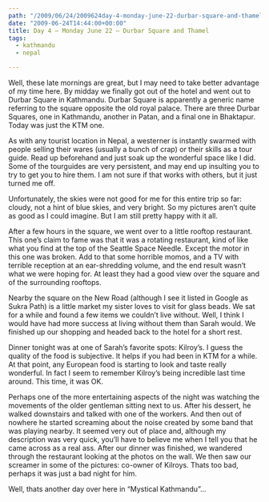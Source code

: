 ```yaml
---
path: "/2009/06/24/2009624day-4-monday-june-22-durbar-square-and-thamel-html/" 
date: "2009-06-24T14:44:00+00:00" 
title: Day 4 – Monday June 22 – Durbar Square and Thamel
tags:
  - kathmandu
  - nepal

---
```


  <p>
    Well, these late mornings are great, but I may need to take better advantage of my time here. By midday we finally got out of the hotel and went out to Durbar Square in Kathmandu. Durbar Square is apparently a generic name referring to the square opposite the old royal palace. There are three Durbar Squares, one in Kathmandu, another in Patan, and a final one in Bhaktapur. Today was just the KTM one.
  </p>
  
  <p>
    As with any tourist location in Nepal, a westerner is instantly swarmed with people selling their wares (usually a bunch of crap) or their skills as a tour guide. Read up beforehand and just soak up the wonderful space like I did. Some of the tourguides are very persistent, and may end up insulting you to try to get you to hire them. I am not sure if that works with others, but it just turned me off.
  </p>
  
  <p>
    Unfortunately, the skies were not good for me for this entire trip so far: cloudy, not a hint of blue skies, and very bright. So my pictures aren&rsquo;t quite as good as I could imagine. But I am still pretty happy with it all.
  </p>
  
  <p>
    After a few hours in the square, we went over to a little rooftop restaurant. This one&rsquo;s claim to fame was that it was a rotating restaurant, kind of like what you find at the top of the Seattle Space Needle. Except the motor in this one was broken. Add to that some horrible momos, and a TV with terrible reception at an ear-shredding volume, and the end result wasn&rsquo;t what we were hoping for. At least they had a good view over the square and of the surrounding rooftops.
  </p>
  
  <p>
    Nearby the square on the New Road (although I see it listed in Google as Sukra Path) is a little market my sister loves to visit for glass beads. We sat for a while and found a few items we couldn&rsquo;t live without. Well, I think I would have had more success at living without them than Sarah would. We finished up our shopping and headed back to the hotel for a short rest.
  </p>
  
  <p>
    Dinner tonight was at one of Sarah&rsquo;s favorite spots: Kilroy&rsquo;s. I guess the quality of the food is subjective. It helps if you had been in KTM for a while. At that point, any European food is starting to look and taste really wonderful. In fact I seem to remember Kilroy&rsquo;s being incredible last time around. This time, it was OK.
  </p>
  
  <p>
    Perhaps one of the more entertaining aspects of the night was watching the movements of the older gentleman sitting next to us. After his dessert, he walked downstairs and talked with one of the workers. And then out of nowhere he started screaming about the noise created by some band that was playing nearby. It seemed very out of place and, although my description was very quick, you&rsquo;ll have to believe me when I tell you that he came across as a real ass. After our dinner was finished, we wandered through the restaurant looking at the photos on the wall. We then saw our screamer in some of the pictures: co-owner of Kilroys. Thats too bad, perhaps it was just a bad night for him.
  </p>
  
  <p>
    Well, thats another day over here in &ldquo;Mystical Kathmandu&rdquo;&hellip;
  </p>
</div>
